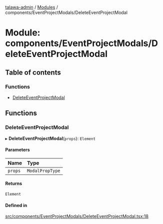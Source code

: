 [talawa-admin](../README.md) / [Modules](../modules.md) / components/EventProjectModals/DeleteEventProjectModal

# Module: components/EventProjectModals/DeleteEventProjectModal

## Table of contents

### Functions

- [DeleteEventProjectModal](components_EventProjectModals_DeleteEventProjectModal.md#deleteeventprojectmodal)

## Functions

### DeleteEventProjectModal

▸ **DeleteEventProjectModal**(`props`): `Element`

#### Parameters

| Name | Type |
| :------ | :------ |
| `props` | `ModalPropType` |

#### Returns

`Element`

#### Defined in

[src/components/EventProjectModals/DeleteEventProjectModal.tsx:18](https://github.com/disha1202/talawa-admin/blob/6c7f6a1/src/components/EventProjectModals/DeleteEventProjectModal.tsx#L18)
